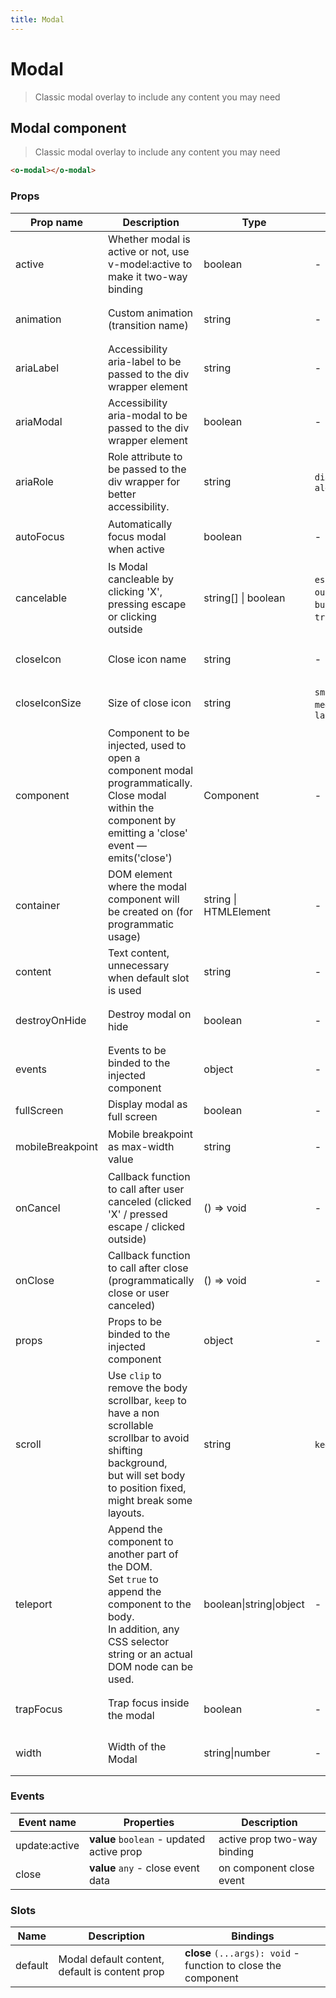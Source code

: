 ```yaml
---
title: Modal
---
```


# Modal

<div class="vp-doc">

> Classic modal overlay to include any content you may need

<Carbon />
</div>

<div class="vp-example">
</div>
<div class="vp-example">
</div>

<div class="vp-doc">

## Modal component

> Classic modal overlay to include any content you may need

```html
<o-modal></o-modal>
```

### Props

| Prop name        | Description                                                                                                                                                                         | Type                    | Values                                              | Default                                                                                                                                                                       |
| ---------------- | ----------------------------------------------------------------------------------------------------------------------------------------------------------------------------------- | ----------------------- | --------------------------------------------------- | ----------------------------------------------------------------------------------------------------------------------------------------------------------------------------- |
| active           | Whether modal is active or not, use v-model:active to make it two-way binding                                                                                                       | boolean                 | -                                                   | <code style='white-space: nowrap; padding: 0;'>false</code>                                                                                                                   |
| animation        | Custom animation (transition name)                                                                                                                                                  | string                  | -                                                   | <div><small>From <b>config</b>:</small></div><code style='white-space: nowrap; padding: 0;'>modal: {<br>&nbsp;&nbsp;animation: "zoom-out"<br>}</code>                         |
| ariaLabel        | Accessibility aria-label to be passed to the div wrapper element                                                                                                                    | string                  | -                                                   | <div><small>From <b>config</b>:</small></div><code style='white-space: nowrap; padding: 0;'>modal: {<br>&nbsp;&nbsp;ariaLabel: undefined<br>}</code>                          |
| ariaModal        | Accessibility aria-modal to be passed to the div wrapper element                                                                                                                    | boolean                 | -                                                   | <div><small>From <b>config</b>:</small></div><code style='white-space: nowrap; padding: 0;'>modal: {<br>&nbsp;&nbsp;ariaModal: undefined<br>}</code>                          |
| ariaRole         | Role attribute to be passed to the div wrapper for better accessibility.                                                                                                            | string                  | `dialog`, `alertdialog`                             | <div><small>From <b>config</b>:</small></div><code style='white-space: nowrap; padding: 0;'>modal: {<br>&nbsp;&nbsp;ariaRole: undefined<br>}</code>                           |
| autoFocus        | Automatically focus modal when active                                                                                                                                               | boolean                 | -                                                   | <div><small>From <b>config</b>:</small></div><code style='white-space: nowrap; padding: 0;'>modal: {<br>&nbsp;&nbsp;autoFocus: true<br>}</code>                               |
| cancelable       | Is Modal cancleable by clicking 'X', pressing escape or clicking outside                                                                                                            | string[] \| boolean     | `escape`, `x`, `outside`, `button`, `true`, `false` | <div><small>From <b>config</b>:</small></div><code style='white-space: nowrap; padding: 0;'>modal: {<br>&nbsp;&nbsp;cancelable: ["escape","x","outside","button"]<br>}</code> |
| closeIcon        | Close icon name                                                                                                                                                                     | string                  | -                                                   | <div><small>From <b>config</b>:</small></div><code style='white-space: nowrap; padding: 0;'>modal: {<br>&nbsp;&nbsp;closeIcon: "close"<br>}</code>                            |
| closeIconSize    | Size of close icon                                                                                                                                                                  | string                  | `small`, `medium`, `large`                          | <div><small>From <b>config</b>:</small></div><code style='white-space: nowrap; padding: 0;'>modal: {<br>&nbsp;&nbsp;closeIconSize: "medium"<br>}</code>                       |
| component        | Component to be injected, used to open a component modal programmatically.<br/>Close modal within the component by emitting a 'close' event — emits('close')                        | Component               | -                                                   |                                                                                                                                                                               |
| container        | DOM element where the modal component will be created on (for programmatic usage)                                                                                                   | string \| HTMLElement   | -                                                   | <div><small>From <b>config</b>:</small></div><code style='white-space: nowrap; padding: 0;'>modal: {<br>&nbsp;&nbsp;container: "body"<br>}</code>                             |
| content          | Text content, unnecessary when default slot is used                                                                                                                                 | string                  | -                                                   |                                                                                                                                                                               |
| destroyOnHide    | Destroy modal on hide                                                                                                                                                               | boolean                 | -                                                   | <div><small>From <b>config</b>:</small></div><code style='white-space: nowrap; padding: 0;'>modal: {<br>&nbsp;&nbsp;destroyOnHide: false<br>}</code>                          |
| events           | Events to be binded to the injected component                                                                                                                                       | object                  | -                                                   | <code style='white-space: nowrap; padding: 0;'>{}</code>                                                                                                                      |
| fullScreen       | Display modal as full screen                                                                                                                                                        | boolean                 | -                                                   | <code style='white-space: nowrap; padding: 0;'>false</code>                                                                                                                   |
| mobileBreakpoint | Mobile breakpoint as max-width value                                                                                                                                                | string                  | -                                                   | <div><small>From <b>config</b>:</small></div><code style='white-space: nowrap; padding: 0;'>modal: {<br>&nbsp;&nbsp;mobileBreakpoint: undefined<br>}</code>                   |
| onCancel         | Callback function to call after user canceled (clicked 'X' / pressed escape / clicked outside)                                                                                      | () =&gt; void           | -                                                   | Default function (see source code)                                                                                                                                            |
| onClose          | Callback function to call after close (programmatically close or user canceled)                                                                                                     | () =&gt; void           | -                                                   | Default function (see source code)                                                                                                                                            |
| props            | Props to be binded to the injected component                                                                                                                                        | object                  | -                                                   |                                                                                                                                                                               |
| scroll           | Use `clip` to remove the body scrollbar, `keep` to have a non scrollable scrollbar to avoid shifting background,<br/>but will set body to position fixed, might break some layouts. | string                  | `keep`, `clip`                                      | <div><small>From <b>config</b>:</small></div><code style='white-space: nowrap; padding: 0;'>modal: {<br>&nbsp;&nbsp;scroll: "keep"<br>}</code>                                |
| teleport         | Append the component to another part of the DOM.<br/>Set `true` to append the component to the body.<br/>In addition, any CSS selector string or an actual DOM node can be used.    | boolean\|string\|object | -                                                   | <div><small>From <b>config</b>:</small></div><code style='white-space: nowrap; padding: 0;'>modal: {<br>&nbsp;&nbsp;teleport: false<br>}</code>                               |
| trapFocus        | Trap focus inside the modal                                                                                                                                                         | boolean                 | -                                                   | <div><small>From <b>config</b>:</small></div><code style='white-space: nowrap; padding: 0;'>modal: {<br>&nbsp;&nbsp;trapFocus: true<br>}</code>                               |
| width            | Width of the Modal                                                                                                                                                                  | string\|number          | -                                                   | <div><small>From <b>config</b>:</small></div><code style='white-space: nowrap; padding: 0;'>modal: {<br>&nbsp;&nbsp;width: 960<br>}</code>                                    |

### Events

| Event name    | Properties                                | Description                 |
| ------------- | ----------------------------------------- | --------------------------- |
| update:active | **value** `boolean` - updated active prop | active prop two-way binding |
| close         | **value** `any` - close event data        | on component close event    |

### Slots

| Name    | Description                                    | Bindings                                                      |
| ------- | ---------------------------------------------- | ------------------------------------------------------------- |
| default | Modal default content, default is content prop | **close** `(...args): void` - function to close the component |

</div>

<div class="vp-doc">
</div>
